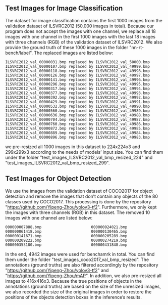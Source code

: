 ## Test Images for Image Classification
The dataset for image classification contains the first 1000 images from the validation dataset of ILSVRC2012 (50,000 images in total). Because our program does not accept the images with one channel, we replace all 18 images with one channel in the first 1000 images with the last 18 images with three channels (RGB) of the validation dataset of ILSVRC2012. We also provide the ground truth of these 1000 images in the folder "nn-rt-bench/label". The replaced images are listed below:
```
ILSVRC2012_val_00000031.bmp replaced by ILSVRC2012_val_50000.bmp
ILSVRC2012_val_00000107.bmp replaced by ILSVRC2012_val_49999.bmp
ILSVRC2012_val_00000118.bmp replaced by ILSVRC2012_val_49998.bmp
ILSVRC2012_val_00000126.bmp replaced by ILSVRC2012_val_49997.bmp
ILSVRC2012_val_00000141.bmp replaced by ILSVRC2012_val_49996.bmp
ILSVRC2012_val_00000296.bmp replaced by ILSVRC2012_val_49995.bmp
ILSVRC2012_val_00000317.bmp replaced by ILSVRC2012_val_49994.bmp
ILSVRC2012_val_00000377.bmp replaced by ILSVRC2012_val_49993.bmp
ILSVRC2012_val_00000392.bmp replaced by ILSVRC2012_val_49992.bmp
ILSVRC2012_val_00000429.bmp replaced by ILSVRC2012_val_49991.bmp
ILSVRC2012_val_00000532.bmp replaced by ILSVRC2012_val_49990.bmp
ILSVRC2012_val_00000560.bmp replaced by ILSVRC2012_val_49989.bmp
ILSVRC2012_val_00000636.bmp replaced by ILSVRC2012_val_49988.bmp
ILSVRC2012_val_00000704.bmp replaced by ILSVRC2012_val_49987.bmp
ILSVRC2012_val_00000760.bmp replaced by ILSVRC2012_val_49986.bmp
ILSVRC2012_val_00000872.bmp replaced by ILSVRC2012_val_49985.bmp
ILSVRC2012_val_00000889.bmp replaced by ILSVRC2012_val_49984.bmp
ILSVRC2012_val_00000896.bmp replaced by ILSVRC2012_val_49983.bmp
```
we pre-resized all 1000 images in this dataset to 224x224x3 and 299x299x3 according to the needs of models’ input size. You can find them under the folder "test_images_ILSVRC2012_val_bmp_resized_224" and "test_images_ILSVRC2012_val_bmp_resized_299".
<br/>

## Test Images for Object Detection
We use the images from the validation dataset of COCO2017 for object detection and remove the images that don’t contain any objects of the 80 classes used by COCO2017. This processing is done by the repository "https://github.com/Yipeng-Zhou/yolov3-tf2". Furthermore, we only kept the images with three channels (RGB) in this dataset. The removed 10 images with one channel are listed below:
```
000000007888.bmp                      000000024021.bmp
000000061418.bmp                      000000130465.bmp
000000141671.bmp                      000000205289.bmp
000000209222.bmp                      000000274219.bmp
000000353180.bmp                      000000431848.bmp
```
In the end, 4942 images were used for benchamrk in total. You can find them under the folder "test_images_coco2017_val_bmp_resized". The annotations (ground truths) are also filtered accordingly by the repository "https://github.com/Yipeng-Zhou/yolov3-tf2" and "https://github.com/Yipeng-Zhou/mAP". In addition, we also pre-resized all images to 416x416x3. Because the true positions of objects in the annotations (ground truths) are based on the size of the unresized images, we also recorded the size of the original images in order to restore the positions of the objects detection boxes in the inference’s results.